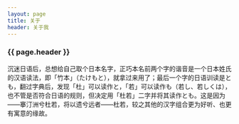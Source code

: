 ```yaml
---
layout: page 
title: 关于
header: 关于我
---
```

<h3>{{ page.header }}</h3>

沉迷日语后，总想给自己取个日本名字，正巧本名前两个字的谐音是一个日本姓氏的汉语读法，即「竹本」（たけもと），就拿过来用了；最后一个字的日语训读是とも，翻过字典后，发现「杜」可以读作と，「若」可以读作も（若し、若しくは），也不管是否符合日语的规则，但决定用「杜若」二字并将其读作とも。这是因为——搴汀洲兮杜若，将以遗兮远者——杜若，较之其他的汉字组合更为好听、也更有寓意的缘故。


